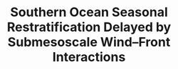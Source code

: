 ---
title: "
Southern Ocean Seasonal Restratification Delayed by Submesoscale Wind–Front Interactions"
citation: "**du Plessis, M.,** Swart, S., Ansorge, I.J., Mahadevan, A. and Thompson, A.F., 2019. Southern ocean seasonal restratification delayed by submesoscale wind–front interactions. Journal of Physical Oceanography, 49(4), pp.1035-1053."
doi: "hhttps://doi.org/10.1175/JPO-D-18-0136.1" 
category: manuscripts
---